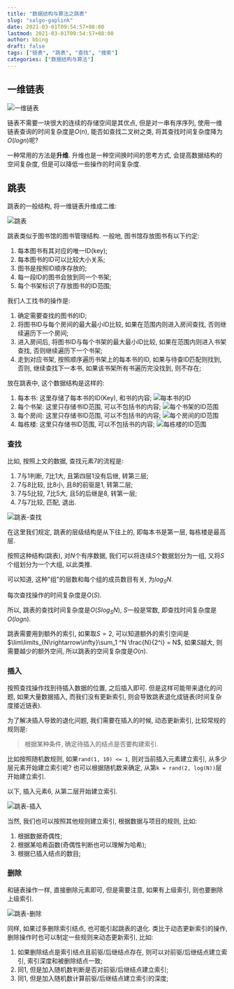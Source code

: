 ```yaml
---
title: "数据结构与算法之跳表"
slug: "salgo-gaplink"
date: 2021-03-01T09:54:57+08:00
lastmod: 2021-03-01T09:54:57+08:00
author: bbing
draft: false
tags: ["链表", "跳表", "查找", "搜索"]
categories: ["数据结构与算法"]
---
```


## 一维链表

![一维链表](https://s3.ax1x.com/2021/03/01/6Pczfs.png "一维链表")

链表不需要一块很大的连续的存储空间是其优点, 但是对一串有序序列, 使用一维链表查询的时间复杂度是$O(n)$, 能否如查找二叉树之类, 将其查找时间复杂度降为$O(logn)$呢?

一种常用的方法是**升维**. 升维也是一种空间换时间的思考方式, 会提高数据结构的空间复杂度, 但是可以降低一些操作的时间复杂度.

<!--more-->

## 跳表

跳表的一般结构, 将一维链表升维成二维:

![跳表](https://s3.ax1x.com/2021/03/01/6Pg9lq.png "跳表")

跳表类似于图书馆的图书管理结构. 一般地, 图书馆存放图书有以下约定:

1. 每本图书有其对应的唯一ID(key);
2. 每本图书的ID可以比较大小关系;
3. 图书是按照ID顺序存放的;
4. 每一段ID的图书会放到同一个书架;
5. 每个书架标识了存放图书的ID范围;

我们人工找书的操作是:

1. 确定需要查找的图书的ID;
2. 将图书ID与每个房间的最大最小ID比较, 如果在范围内则进入房间查找, 否则继续遍历下一个房间;
3. 进入房间后, 将图书ID与每个书架的最大最小ID比较, 如果在范围内则进入书架查找, 否则继续遍历下一个书架;
4. 走到对应书架, 按照顺序遍历书架上的每本书的ID, 如果与待查ID匹配则找到, 否则, 继续查找下一本书, 如果该书架所有书遍历完没找到, 则不存在;

放在跳表中, 这个数据结构是这样的:

1. 每本书:
这里存储了每本书的ID(Key), 和书的内容;
![每本书的ID](https://s3.ax1x.com/2021/03/01/6Pczfs.png "每本书的ID")
2. 每个书架:
这里只存储书ID范围, 可以不包括书的内容;
![每个书架的ID范围](https://s3.ax1x.com/2021/03/01/6Pg0nf.png "每个书架的ID范围")
3. 每个房间:
这里只存储书ID范围, 可以不包括书的内容;
![每个房间的ID范围](https://s3.ax1x.com/2021/03/01/6Pgeh9.png "每个房间的ID范围")
4. 每栋楼:
这里只存储书ID范围, 可以不包括书的内容;
![每栋楼的ID范围](https://s3.ax1x.com/2021/03/01/6Pg9lq.png "每栋楼的ID范围")

### 查找

比如, 按照上文的数据, 查找元素7的流程是:

1. 7与1判断, 7比1大, 且第四层1没有后继, 转第三层;
2. 7与8比较, 比8小, 且8的前驱是1, 转第二层;
3. 7与5比较, 7比5大, 且5的后继是8, 转第一层;
4. 7与7比较, 匹配, 退出.

![跳表-查找](https://s3.ax1x.com/2021/03/01/6PgbC9.png "跳表-查找")

在这里我们规定, 跳表的层级结构是从下往上的, 即每本书是第一层, 每栋楼是最高层.

按照这种结构(跳表), 对$N$个有序数据, 我们可以将连续$S$个数据划分为一组, 又将$S$个组划分为一个大组, 以此类推.

可以知道, 这种"组"的层数和每个组的成员数目有关, 为$log_S N$.

每次查找操作的时间复杂度是$O(S)$.

所以, 跳表的查找时间复杂度是$O(Slog_SN)$, $S$一般是常数, 即查找时间复杂度是$O(logn)$.

跳表需要用到额外的索引, 如果取$S = 2$, 可以知道额外的索引空间是 $\lim\limits_{N\rightarrow\infty}\sum_1 ^N \frac{N}{2^i} = N$, 如果$S$越大, 则需要越少的额外空间, 所以跳表的空间复杂度是$O(n)$.

### 插入

按照查找操作找到待插入数据的位置, 之后插入即可. 但是这样可能带来退化的问题, 如果大量数据插入, 而我们没有更新索引, 则会导致跳表退化成链表(时间复杂度接近链表).

为了解决插入导致的退化问题, 我们需要在插入的时候, 动态更新索引, 比较常规的规则是:

> 根据某种条件, 确定待插入的结点是否要构建索引.

比如按照随机数规则, 如果```rand(1, 10) <= 1```, 则对当前插入元素建立索引, 从多少层元素开始建立索引呢? 也可以根据随机数来确定, 从第```k = rand(2, log(N))```层开始建立索引.

以下, 插入元素6, 从第二层开始建立索引.

![跳表-插入](https://s3.ax1x.com/2021/03/01/6Pg6hj.png "跳表-插入")

当然, 我们也可以按照其他规则建立索引, 根据数据与项目的规则, 比如:

1. 根据数据奇偶性;
2. 根据某哈希函数(奇偶性判断也可以理解为哈希);
3. 根据已插入结点的数目;

### 删除

和链表操作一样, 直接删除元素即可, 但是需要注意, 如果有上级索引, 则也要删除上级索引.

![跳表-删除](https://s3.ax1x.com/2021/03/01/6P2MCj.png "跳表-删除")

同样, 如果过多删除索引结点, 也可能引起跳表的退化. 类比于动态更新索引的操作, 删除操作时也可以制定一些规则来动态更新索引, 比如:

1. 如果删除结点是索引结点且前驱/后继结点存在, 则可以对前驱/后继结点建立索引, 索引深度和被删除结点一致;
2. 同1, 但是加入随机数判断是否对前驱/后继结点建立索引;
3. 同1, 但是加入随机数计算前驱/后继结点建立索引的深度;